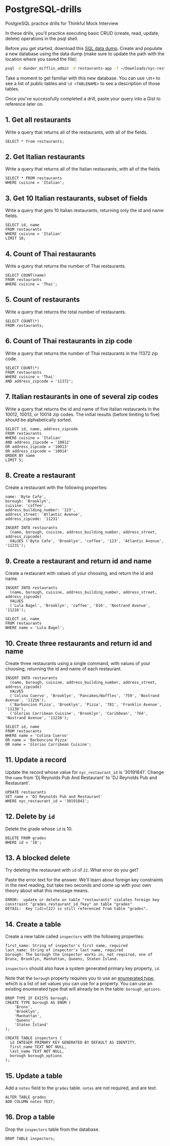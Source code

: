 # PostgreSQL-drills
PostgreSQL practice drills for Thinkful Mock Interview


In these drills, you'll practice executing basic CRUD (create, read, update, delete) operations in the psql shell. 

Before you get started, download this [SQL data dump](https://tf-assets-prod.s3.amazonaws.com/courses/node/assets/nyc-restaurants-data-backup.sql). Create and populate a new database using the data dump (make sure to update the path with the location where you saved the file):

```bash
psql -U dunder_mifflin_admin -d restaurants-app -f ~/Downloads/nyc-restaurants-data-backup.sql
```

Take a moment to get familiar with this new database. You can use `\dt+` to see a list of public tables and  `\d <TABLENAME>` to see a description of those tables.

Once you've successfully completed a drill, paste your query into a Gist to reference later on.

## 1. Get all restaurants

Write a query that returns all of the restaurants, with all of the fields.

````
SELECT * from restaurants;
````

## 2. Get Italian restaurants

Write a query that returns all of the Italian restaurants, with all of the fields

````
SELECT * FROM restaurants 
WHERE cuisine = 'Italian';
````

## 3. Get 10 Italian restaurants, subset of fields

Write a query that gets 10 Italian restaurants, returning only the id and name fields.

````
SELECT id, name 
FROM restaurants 
WHERE cuisine = 'Italian' 
LIMIT 10;
````

## 4. Count of Thai restaurants

Write a query that returns the number of Thai restaurants.

````
SELECT COUNT(name) 
FROM restaurants 
WHERE cuisine = 'Thai';
````

## 5. Count of restaurants

Write a query that returns the total number of restaurants.

````
SELECT COUNT(*) 
FROM restaurants;
````

## 6. Count of Thai restaurants in zip code

Write a query that returns the number of Thai restaurants in the 11372 zip code.

````
SELECT COUNT(*) 
FROM restaurants 
WHERE cuisine = 'Thai' 
AND address_zipcode = '11372';
````

## 7. Italian restaurants in one of several zip codes

Write a query that returns the id and name of five Italian restaurants in the 10012, 10013, or 10014 zip codes. The initial results (before limiting to five) should be alphabetically sorted.

````
SELECT id, name, address_zipcode 
FROM restaurants 
WHERE cuisine = 'Italian' 
AND address_zipcode = '10012' 
OR address_zipcode = '10013' 
OR address_zipcode = '10014' 
ORDER BY name 
LIMIT 5;
````

## 8. Create a restaurant

Create a restaurant with the following properties:

```
name: 'Byte Cafe',
borough: 'Brooklyn',
cuisine: 'coffee',
address_building_number: '123',
address_street: 'Atlantic Avenue',
address_zipcode: '11231'
```

````
INSERT INTO restaurants 
  (name, borough, cuisine, address_building_number, address_street, address_zipcode) 
  VALUES ('Byte Cafe', 'Brooklyn', 'coffee', '123', 'Atlantic Avenue', '11231');
````


## 9. Create a restaurant and return id and name

Create a restaurant with values of your choosing, and return the id and name.

````
INSERT INTO restaurants
  (name, borough, cuisine, address_building_number, address_street, address_zipcode)
  VALUES 
  ('Lula Bagel', 'Brooklyn', 'coffee', '816', 'Nostrand Avenue', '11216');
````

````
SELECT id, name 
FROM restaurants 
WHERE name = 'Lula Bagel';
````

## 10. Create three restaurants and return id and name

Create three restaurants using a single command, with values of your choosing, returning the id and name of each restaurant.
````
INSERT INTO restaurants
  (name, borough, cuisine, address_building_number, address_street, address_zipcode)
  VALUES 
  ('Colina Cuervo', 'Brooklyn', 'Pancakes/Waffles', '759', 'Nostrand Avenue', '11216'),
  ('Barboncino Pizza', 'Brooklyn', 'Pizza', '781', 'Franklin Avenue', '11238'),
  ('Glorias Carribean Cuisine', 'Brooklyn', 'Caribbean', '764', 'Nostrand Avenue', '11216');
````

````
SELECT id, name 
FROM restaurants 
WHERE name = 'Colina Cuervo' 
OR name = 'Barboncino Pizza' 
OR name = 'Glorias Carribean Cuisine';
````

## 11. Update a record

Update the record whose value for `nyc_restaurant_id` is '30191841'. Change the `name` from 'Dj Reynolds Pub And Restaurant' to 'DJ Reynolds Pub and Restaurant'.

````
UPDATE restaurants 
SET name = 'DJ Reynolds Pub and Restaurant' 
WHERE nyc_restaurant_id = '30191841';
````

## 12. Delete by `id`

Delete the grade whose `id` is 10.

````
DELETE FROM grades 
WHERE id = '10';
````

## 13. A blocked delete

Try deleting the restaurant with `id` of `22`. What error do you get?

Paste the error text for the answer. We'll learn about foreign key constraints in the next reading, but take two seconds and come up with your own theory about what this message means.

````
ERROR:  update or delete on table "restaurants" violates foreign key constraint "grades_restaurant_id_fkey" on table "grades"
DETAIL:  Key (id)=(22) is still referenced from table "grades".
````


## 14. Create a table

Create a new table called `inspectors` with the following properties:

```
first_name: String of inspector's first name, required
last_name: String of inspector's last name, required
borough: The borough the inspector works in, not required, one of Bronx, Brooklyn, Manhattan, Queens, Staten Island.
```

`inspectors` should also have a system generated primary key property, `id`.

Note that the `borough` property requires you to use an [enumerated type](https://www.postgresql.org/docs/current/static/datatype-enum.html), which is a list of set values you can use for a property. You can use an existing enumerated type that will already be in the table: `borough_options`.

````
DROP TYPE IF EXISTS borough;
CREATE TYPE borough AS ENUM (
    'Bronx', 
    'Brooklyn', 
    'Manhattan', 
    'Queens', 
    'Staten Island'
);

CREATE TABLE inspectors (
  id INTEGER PRIMARY KEY GENERATED BY DEFAULT AS IDENTITY,
  first_name TEXT NOT NULL,
  last_name TEXT NOT NULL,
  borough borough_options
);
````

## 15. Update a table

Add a `notes` field to the `grades` table. `notes` are not required, and are text.

````
ALTER TABLE grades 
ADD COLUMN notes TEXT;
````

## 16. Drop a table

Drop the `inspectors` table from the database.

````
DROP TABLE inspectors;
````

